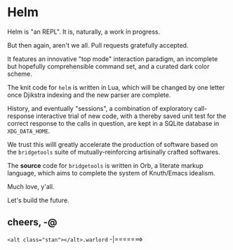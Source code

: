 # Helm

Helm is "an REPL".  It is, naturally, a work in progress.

But then again, aren't we all.  Pull requests gratefully accepted.

It features an innovative "top mode" interaction paradigm, an incomplete but 
hopefully comprehensible command set, and a curated dark color scheme.

The knit code for `helm` is written in Lua, which will be changed by one letter
once Djikstra indexing and the new parser are complete.

History, and eventually "sessions", a combination of exploratory call-response 
interactive trial of new code, with a thereby saved unit test for the correct 
response to the calls in question, are kept in a SQLite database in 
`XDG_DATA_HOME`. 

We trust this willl greatly accelerate the production of software based on the
`bridgetools` suite of mutually-reinforcing artisinally crafted softwares.

The **source** code for `bridgetools` is written in Orb, a literate markup
language, which aims to complete the system of Knuth/Emacs idealism.

Much love, y'all.

Let's build the future.

cheers,
**-@**
--
`<alt class="stan"></alt>.warlord` -|=======>